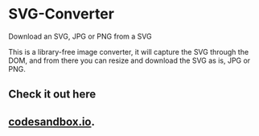 # SVG-Converter
Download an SVG, JPG or PNG from a SVG

This is a library-free image converter, it will capture the SVG through the DOM, and from there you can resize and download the SVG as is, JPG or PNG.

## Check it out here 
## [codesandbox.io](codesandbox.io/s/svg-converter-0drue1).
